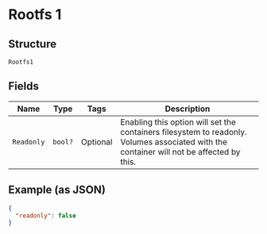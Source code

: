 
# Rootfs 1

## Structure

`Rootfs1`

## Fields

| Name | Type | Tags | Description |
|  --- | --- | --- | --- |
| `Readonly` | `bool?` | Optional | Enabling this option will set the containers filesystem to readonly. Volumes associated with the container will not be affected by this. |

## Example (as JSON)

```json
{
  "readonly": false
}
```

